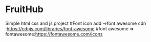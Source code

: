 # FruitHub
Simple html css and js project
#Font icon add
=>font awesome cdn :https://cdnjs.com/libraries/font-awesome
#font awesome
=> fontawesome:https://fontawesome.com/icons